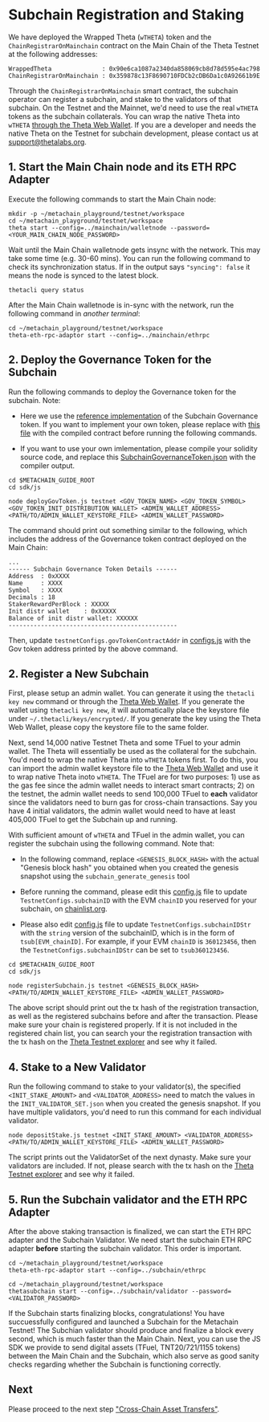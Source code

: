 
# Subchain Registration and Staking


We have deployed the Wrapped Theta (`wTHETA`) token and the `ChainRegistrarOnMainchain` contract on the Main Chain of the Theta Testnet at the following addresses:

```shell
WrappedTheta              : 0x90e6ca1087a2340da858069cb8d78d595e4ac798
ChainRegistrarOnMainchain : 0x359878c13F8690710FDCb2cDB6Da1c0A92661b9E
```

Through the `ChainRegistrarOnMainchain` smart contract, the subchain operator can register a subchain, and stake to the validators of that subchain. On the Testnet and the Mainnet, we'd need to use the real `wTHETA` tokens as the subchain collaterals. You can wrap the native Theta into `wTHETA` [through the Theta Web Wallet](https://medium.com/theta-network/theta-v3-4-0-b51aa819a20d). If you are a developer and needs the native Theta on the Testnet for subchain development, please contact us at support@thetalabs.org.


## 1. Start the Main Chain node and its ETH RPC Adapter

Execute the following commands to start the Main Chain node:

```shell
mkdir -p ~/metachain_playground/testnet/workspace
cd ~/metachain_playground/testnet/workspace
theta start --config=../mainchain/walletnode --password=<YOUR_MAIN_CHAIN_NODE_PASSWORD>
```

Wait until the Main Chain walletnode gets insync with the network. This may take some time (e.g. 30-60 mins). You can run the following command to check its synchronization status. If in the output says `"syncing": false` it means the node is synced to the latest block.

```shell
thetacli query status
```

After the Main Chain walletnode is in-sync with the network, run the following command in *another terminal*:

```shell
cd ~/metachain_playground/testnet/workspace
theta-eth-rpc-adaptor start --config=../mainchain/ethrpc
```

## 2. Deploy the Governance Token for the Subchain

Run the following commands to deploy the Governance token for the subchain. Note:

* Here we use the [reference implementation](../../../demos/subchain-governance-token/contracts/SubchainGovernanceToken.sol) of the Subchain Governance token. If you want to implement your own token, please replace with [this file](../../../sdk/contracts/SubchainGovernanceToken.json) with the compiled contract before running the following commands.

* If you want to use your own imlementation, please compile your solidity source code, and replace this [SubchainGovernanceToken.json](../../../sdk/contracts/SubchainGovernanceToken.json) with the compiler output.

```shell
cd $METACHAIN_GUIDE_ROOT
cd sdk/js

node deployGovToken.js testnet <GOV_TOKEN_NAME> <GOV_TOKEN_SYMBOL> <GOV_TOKEN_INIT_DISTRIBUTION_WALLET> <ADMIN_WALLET_ADDRESS> <PATH/TO/ADMIN_WALLET_KEYSTORE_FILE> <ADMIN_WALLET_PASSWORD>
```

The command should print out something similar to the following, which includes the address of the Governance token contract deployed on the Main Chain:

```
...
------ Subchain Governance Token Details ------
Address  : 0xXXXX
Name     : XXXX
Symbol   : XXXX
Decimals : 18
StakerRewardPerBlock : XXXXX
Init distr wallet    : 0xXXXXX
Balance of init distr wallet: XXXXXX
-----------------------------------------------
```

Then, update `testnetConfigs.govTokenContractAddr` in [configs.js](../../sdk/js/configs.js) with the Gov token address printed by the above command.

## 2. Register a New Subchain

First, please setup an admin wallet. You can generate it using the `thetacli key new` command or through the [Theta Web Wallet](https://wallet.thetatoken.org/unlock/keystore-file). If you generate the wallet using `thetacli key new`, it will automatically place the keystore file under `~/.thetacli/keys/encrypted/`. If you generate the key using the Theta Web Wallet, please copy the keystore file to the same folder.

Next, send 14,000 native Testnet Theta and some TFuel to your admin wallet. The Theta will essentially be used as the collateral for the subchain. You'd need to wrap the native Theta into `wTHETA` tokens first. To do this, you can import the admin wallet keystore file to the [Theta Web Wallet](https://wallet.thetatoken.org/unlock/keystore-file) and use it to wrap native Theta inoto `wTHETA`. The TFuel are for two purposes: 1) use as the gas fee since the admin wallet needs to interact smart contracts; 2) on the testnet, the admin wallet needs to send 100,000 TFuel to **each** validator since the validators need to burn gas for cross-chain transactions. Say you have 4 initial validators, the admin wallet would need to have at least 405,000 TFuel to get the Subchain up and running.

With sufficient amount of `wTHETA` and TFuel in the admin wallet, you can register the subchain using the following command. Note that: 

* In the following command, replace `<GENESIS_BLOCK_HASH>` with the actual "Genesis block hash" you obtained when you created the genesis snapshot using the `subchain_generate_genesis` tool

* Before running the command, please edit this [config.js](../../../sdk/js/configs.js) file to update `TestnetConfigs.subchainID` with the EVM `chainID` you reserved for your subchain, on [chainlist.org](https://chainlist.org/).
  
* Please also edit [config.js](../../../sdk/js/configs.js) file to update `TestnetConfigs.subchainIDStr` with the `string` version of the subchainID, which is in the form of `tsub[EVM_chainID]`. For example, if your EVM `chainID` is `360123456`, then the `TestnetConfigs.subchainIDStr` can be set to `tsub360123456`. 

```shell
cd $METACHAIN_GUIDE_ROOT
cd sdk/js

node registerSubchain.js testnet <GENESIS_BLOCK_HASH> <PATH/TO/ADMIN_WALLET_KEYSTORE_FILE> <ADMIN_WALLET_PASSWORD>
```

The above script should print out the tx hash of the registration transaction, as well as the registered subchains before and after the transaction. Please make sure your chain is registered properly. If it is not included in the registered chain list, you can search your the registration transaction with the tx hash on the [Theta Testnet explorer](https://testnet-explorer.thetatoken.org/) and see why it failed.

## 4. Stake to a New Validator

Run the following command to stake to your validator(s), the specified `<INIT_STAKE_AMOUNT>` and `<VALIDATOR_ADDRESS>` need to match the values in the `INIT_VALIDATOR_SET.json` when you created the genesis snapshot. If you have multiple validators, you'd need to run this command for each individual validator.

```shell
node depositStake.js testnet <INIT_STAKE_AMOUNT> <VALIDATOR_ADDRESS> <PATH/TO/ADMIN_WALLET_KEYSTORE_FILE> <ADMIN_WALLET_PASSWORD>
```

The script prints out the ValidatorSet of the next dynasty. Make sure your validators are included. If not, please search with the tx hash on the [Theta Testnet explorer](https://testnet-explorer.thetatoken.org/) and see why it failed.

## 5. Run the Subchain validator and the ETH RPC Adapter

After the above staking transaction is finalized, we can start the ETH RPC adapter and the Subchain Validator. We need start the subchain ETH RPC adapter **before** starting the subchain validator. This order is important.

```shell
cd ~/metachain_playground/testnet/workspace
theta-eth-rpc-adaptor start --config=../subchain/ethrpc

cd ~/metachain_playground/testnet/workspace
thetasubchain start --config=../subchain/validator --password=<VALIDATOR_PASSWORD>
```

If the Subchain starts finalizing blocks, congratulations! You have succuessfully configured and launched a Subchain for the Metachain Testnet! The Subchian validator should produce and finalize a block every second, which is much faster than the Main Chain. Next, you can use the JS SDK we provide to send digital assets (TFuel, TNT20/721/1155 tokens) between the Main Chain and the Subchain, which also serve as good sanity checks regarding whether the Subchain is functioning correctly.

## Next

Please proceed to the next step ["Cross-Chain Asset Transfers"](./3-cross-chain-asset-transfers.md).
